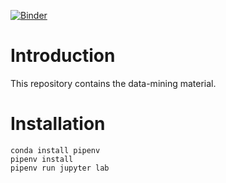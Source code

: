 [![Binder](https://mybinder.org/badge_logo.svg)](https://mybinder.org/v2/gh/janvandenschilden/biodata-mining/master?urlpath=lab)

# Introduction
This repository contains the data-mining material.

# Installation

```
conda install pipenv
pipenv install
pipenv run jupyter lab
```

